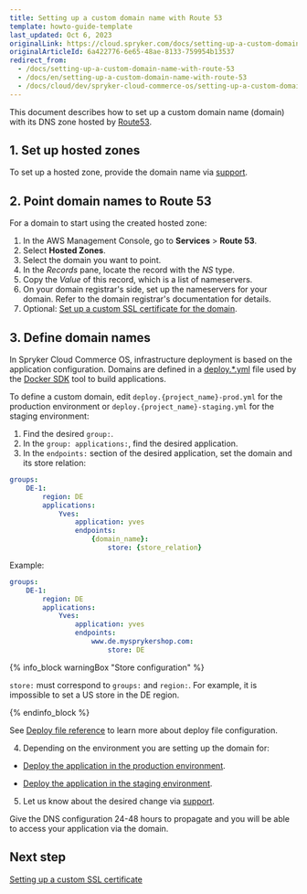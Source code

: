 ```yaml
---
title: Setting up a custom domain name with Route 53
template: howto-guide-template
last_updated: Oct 6, 2023
originalLink: https://cloud.spryker.com/docs/setting-up-a-custom-domain-name-with-route-53
originalArticleId: 6a422776-6e65-48ae-8133-759954b13537
redirect_from:
  - /docs/setting-up-a-custom-domain-name-with-route-53
  - /docs/en/setting-up-a-custom-domain-name-with-route-53
  - /docs/cloud/dev/spryker-cloud-commerce-os/setting-up-a-custom-domain-name/setting-up-a-custom-domain-name-with-route-53.html
---
```


This document describes how to set up a custom domain name (domain) with its DNS zone hosted by [Route53](https://docs.aws.amazon.com/Route53/latest/DeveloperGuide/Welcome.html).

## 1. Set up hosted zones

To set up a hosted zone, provide the domain name via [support](https://spryker.force.com/support/s/).

## 2. Point domain names to Route 53

For a domain to start using the created hosted zone:

1. In the AWS Management Console, go to **Services** > **Route 53**.
2. Select **Hosted Zones**.
3. Select the domain you want to point.
4. In the *Records* pane, locate the record with the *NS* type.
5. Copy the *Value* of this record, which is a list of nameservers.
6. On your domain registrar's side, set up the nameservers for your domain. Refer to the domain registrar's documentation for details.
7. Optional: [Set up a custom SSL certificate for the domain](/docs/ca/dev/setting-up-a-custom-ssl-certificate.html).


## 3. Define domain names

In Spryker Cloud Commerce OS, infrastructure deployment is based on the application configuration.
Domains are defined in a [deploy.*.yml](/docs/dg/dev/sdks/the-docker-sdk/deploy-file/deploy-file-reference.html) file used by the [Docker SDK](/docs/dg/dev/sdks/the-docker-sdk/the-docker-sdk.html) tool to build applications.

To define a custom domain, edit `deploy.{project_name}-prod.yml` for the production environment or `deploy.{project_name}-staging.yml` for the staging environment:

1. Find the desired `group:`.
2. In the `group: applications:`, find the desired application.
3. In the `endpoints:` section of the desired application, set the domain and its store relation:

```yaml
groups:
    DE-1:
        region: DE
        applications:
            Yves:
                application: yves
                endpoints:
                    {domain_name}:
                        store: {store_relation}
```
Example:

```yaml
groups:
    DE-1:
        region: DE
        applications:
            Yves:
                application: yves
                endpoints:
                    www.de.mysprykershop.com:
                        store: DE
```

{% info_block warningBox "Store configuration" %}

`store:` must correspond to `groups:` and `region:`. For example, it is impossible to set a US store in the DE region.

{% endinfo_block %}

See [Deploy file reference](/docs/dg/dev/sdks/the-docker-sdk/deploy-file/deploy-file-reference.html) to learn more about deploy file configuration.

4. Depending on the environment you are setting up the domain for:

* [Deploy the application in the production environment](/docs/ca/dev/deploy-in-a-production-environment.html).

* [Deploy the application in the staging environment](/docs/ca/dev/deploy-in-a-staging-environment.html).


5.  Let us know about the desired change via [support](https://spryker.force.com/support/s/).

Give the DNS configuration 24-48 hours to propagate and you will be able to access your application via the domain.



## Next step

[Setting up a custom SSL certificate](/docs/ca/dev/setting-up-a-custom-ssl-certificate.html)
